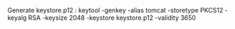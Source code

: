 Generate keystore.p12 :
keytool -genkey -alias tomcat -storetype PKCS12 -keyalg RSA -keysize 2048 -keystore keystore.p12 -validity 3650